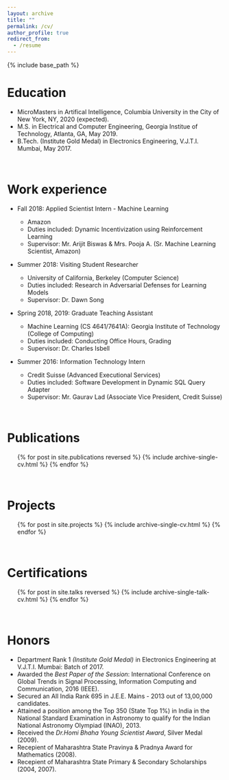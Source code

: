 ```yaml
---
layout: archive
title: ""
permalink: /cv/
author_profile: true
redirect_from:
  - /resume
---
```


{% include base_path %}

Education
======

* MicroMasters in Artifical Intelligence, Columbia University in the City of New York, NY, 2020 (expected).
* M.S. in Electrical and Computer Engineering, Georgia Institue of Technology, Atlanta, GA, May 2019.
* B.Tech. (Institute Gold Medal) in Electronics Engineering, V.J.T.I. Mumbai, May 2017.


<br> 

Work experience
======

* Fall 2018: Applied Scientist Intern - Machine Learning
  * Amazon
  * Duties included: Dynamic Incentivization using Reinforcement Learning
  * Supervisor: Mr. Arijit Biswas & Mrs. Pooja A. (Sr. Machine Learning Scientist, Amazon)
  
* Summer 2018: Visiting Student Researcher
  * University of California, Berkeley (Computer Science)
  * Duties included: Research in Adversarial Defenses for Learning Models
  * Supervisor: Dr. Dawn Song

* Spring 2018, 2019: Graduate Teaching Assistant
  * Machine Learning (CS 4641/7641A): Georgia Institute of Technology (College of Computing)
  * Duties included: Conducting Office Hours, Grading
  * Supervisor: Dr. Charles Isbell
  
* Summer 2016: Information Technology Intern
  * Credit Suisse (Advanced Executional Services)
  * Duties included: Software Development in Dynamic SQL Query Adapter
  * Supervisor: Mr. Gaurav Lad (Associate Vice President, Credit Suisse)
 
<br>  
  
Publications
======
  <ul>{% for post in site.publications reversed %}
    {% include archive-single-cv.html %}
  {% endfor %}</ul>
  
<br> 

Projects
======
  <ul>{% for post in site.projects %}
    {% include archive-single-cv.html %}
  {% endfor %}</ul>
  
<br> 
  
Certifications
======
  <ul>{% for post in site.talks reversed %}
    {% include archive-single-talk-cv.html %}
  {% endfor %}</ul>
  
<br> 
  
Honors
======

* Department Rank 1 <i>(Institute Gold Medal)</i> in Electronics Engineering at V.J.T.I. Mumbai: Batch of 2017.
* Awarded the <i>Best Paper of the Session</i>: International Conference on Global Trends in Signal Processing, Information Computing and Communication, 2016 (IEEE).
* Secured an All India Rank 695 in J.E.E. Mains - 2013 out of 13,00,000 candidates.
* Attained a position among the Top 350 (State Top 1%) in India in the National Standard Examination in Astronomy to qualify for the Indian National Astronomy Olympiad (INAO), 2013.
* Received the <i>Dr.Homi Bhaha Young Scientist Award</i>, Silver Medal (2009).
* Recepient of Maharashtra State Pravinya & Pradnya Award for Mathematics (2008).
* Recepient of Maharashtra State Primary & Secondary Scholarships (2004, 2007).

